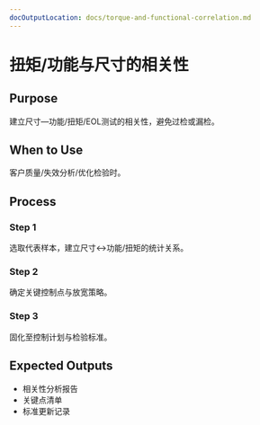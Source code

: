 ```yaml
---
docOutputLocation: docs/torque-and-functional-correlation.md
---
```


# 扭矩/功能与尺寸的相关性

## Purpose

建立尺寸—功能/扭矩/EOL测试的相关性，避免过检或漏检。

## When to Use

客户质量/失效分析/优化检验时。

## Process

### Step 1

选取代表样本，建立尺寸↔功能/扭矩的统计关系。

### Step 2

确定关键控制点与放宽策略。

### Step 3

固化至控制计划与检验标准。

## Expected Outputs

- 相关性分析报告
- 关键点清单
- 标准更新记录
